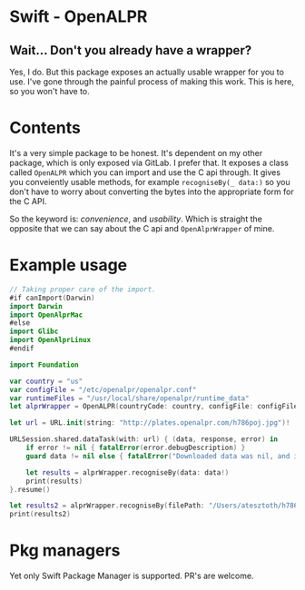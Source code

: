 # Swift - OpenALPR

## Wait... Don't you already have a wrapper?
Yes, I do. But this package exposes an actually usable wrapper for you to use.
I've gone through the painful process of making this work. This is here, so you won't have to.

# Contents
It's a very simple package to be honest. It's dependent on my other package, which is only exposed via GitLab. I prefer that.
It exposes a class called `OpenALPR` which you can import and use the C api through. It gives you conveiently usable methods,
for example `recogniseBy(_ data:)` so you don't have to worry about converting the bytes into the appropriate form for the C API.

So the keyword is: _convenience_, and _usability_. Which is straight the opposite that we can say about the C api and `OpenAlprWrapper` of mine.

# Example usage

```Swift
// Taking proper care of the import.
#if canImport(Darwin)
import Darwin
import OpenAlprMac
#else
import Glibc
import OpenAlprLinux
#endif

import Foundation

var country = "us"
var configFile = "/etc/openalpr/openalpr.conf"
var runtimeFiles = "/usr/local/share/openalpr/runtime_data"
let alprWrapper = OpenALPR(countryCode: country, configFile: configFile, runtimeFilesLocation: runtimeFiles)

let url = URL.init(string: "http://plates.openalpr.com/h786poj.jpg")!

URLSession.shared.dataTask(with: url) { (data, response, error) in
    if error != nil { fatalError(error.debugDescription) }
    guard data != nil else { fatalError("Downloaded data was nil, and its not allowed in this example") }

    let results = alprWrapper.recogniseBy(data: data!)
    print(results)
}.resume()

let results2 = alprWrapper.recogniseBy(filePath: "/Users/atesztoth/h786poj.jpg")
print(results2)

```

# Pkg managers
Yet only Swift Package Manager is supported. PR's are welcome.
